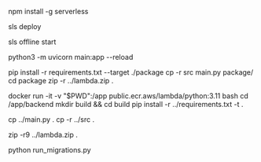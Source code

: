 npm install -g serverless


sls deploy

sls offline start


python3 -m uvicorn main:app --reload


pip install -r requirements.txt --target ./package
cp -r src main.py package/
cd package
zip -r ../lambda.zip .




docker run -it -v "$PWD":/app public.ecr.aws/lambda/python:3.11 bash
cd /app/backend
mkdir build && cd build
pip install -r ../requirements.txt -t .

cp ../main.py .
cp -r ../src .

zip -r9 ../lambda.zip .





python run_migrations.py
